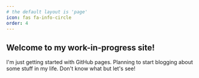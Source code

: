 ```yaml
---
# the default layout is 'page'
icon: fas fa-info-circle
order: 4
---
```


## Welcome to my work-in-progress site! 

I'm just getting started with GitHub pages. Planning to start blogging about some stuff in my life. Don't know what but let's see!

<!-- > Add Markdown syntax content to file `_tabs/about.md`{: .filepath } and it will show up on this page.
{: .prompt-tip } -->
